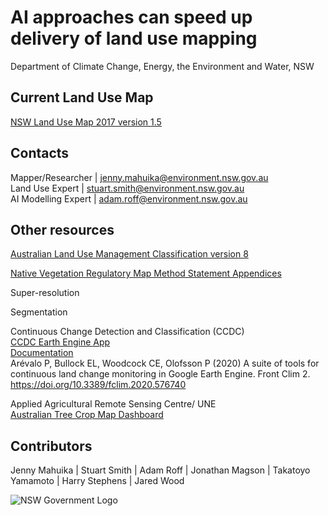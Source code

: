 # AI approaches can speed up delivery of land use mapping  
Department of Climate Change, Energy, the Environment and Water, NSW 
<!-- ![NSW Government Logo](https://www.environment.nsw.gov.au/-/media/OEH/Corporate-Site/Logos/nsw-government-logo.svg)  -->  
  
## Current Land Use Map
[NSW Land Use Map 2017 version 1.5](https://datasets.seed.nsw.gov.au/dataset/nsw-landuse-2017-v1p5-f0ed-clone-a95d) 

## Contacts
Mapper/Researcher | jenny.mahuika@environment.nsw.gov.au  
Land Use Expert | stuart.smith@environment.nsw.gov.au  
AI Modelling Expert | adam.roff@environment.nsw.gov.au 

## Other resources
[Australian Land Use Management Classification version 8](https://www.agriculture.gov.au/abares/aclump/land-use/alum-classification) 
  
[Native Vegetation Regulatory Map Method Statement Appendices](https://www.environment.nsw.gov.au/-/media/OEH/Corporate-Site/Documents/Animals-and-plants/Biodiversity/native-vegetation-regulatory-map-method-statement-appendices-220038.pdf) 

Super-resolution  

Segmentation  

Continuous Change Detection and Classification (CCDC)  
[CCDC Earth Engine App](https://parevalo-bu.users.earthengine.app/view/visualize-ccdc)  
[Documentation](https://gee-ccdc-tools.readthedocs.io/en/latest/ccdc_viz.html)  
Arévalo P, Bullock EL, Woodcock CE, Olofsson P (2020) A suite of tools for continuous land change monitoring in Google Earth Engine. Front Clim 2. https://doi.org/10.3389/fclim.2020.576740 

Applied Agricultural Remote Sensing Centre/ UNE  
[Australian Tree Crop Map Dashboard](https://experience.arcgis.com/experience/6cde8c0467e542398fb0afd1dde48a73/page/Page-1/)
  
## Contributors  
Jenny Mahuika | Stuart Smith | Adam Roff | Jonathan Magson | Takatoyo Yamamoto | Harry Stephens | Jared Wood  

![NSW Government Logo](https://www.environment.nsw.gov.au/-/media/OEH/Corporate-Site/Logos/nsw-government-logo.svg)
